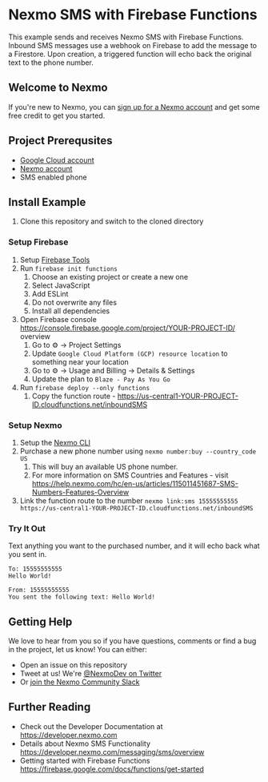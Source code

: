# Nexmo SMS with Firebase Functions

This example sends and receives Nexmo SMS with Firebase Functions.  Inbound SMS messages use a webhook on Firebase to add the message to a Firestore.  Upon creation, a triggered function will echo back the original text to the phone number.

## Welcome to Nexmo

If you're new to Nexmo, you can [sign up for a Nexmo account](https://dashboard.nexmo.com/sign-up?utm_source=DEV_REL&utm_medium=github&utm_campaign=firebase-functions-sms-example) and get some free credit to get you started.

## Project Prerequsites
+ [Google Cloud account](https://cloud.google.com/)
+ [Nexmo account](https://dashboard.nexmo.com/sign-up?utm_source=DEV_REL&utm_medium=github&utm_campaign=firebase-functions-sms-example)
+ SMS enabled phone


## Install Example

1. Clone this repository and switch to the cloned directory

### Setup Firebase

1. Setup [Firebase Tools](https://firebase.google.com/docs/cli)
1. Run `firebase init functions`
    1. Choose an existing project or create a new one
    1. Select JavaScript
    1. Add ESLint
    1. Do not overwrite any files
    1. Install all dependencies
1. Open Firebase console https://console.firebase.google.com/project/YOUR-PROJECT-ID/
overview
    1. Go to ⚙️ -> Project Settings
    1. Update `Google Cloud Platform (GCP) resource location` to something near your location
    1. Go to ⚙️ -> Usage and Billing -> Details & Settings
    1. Update the plan to `Blaze - Pay As You Go`
1. Run `firebase deploy --only functions`
    1. Copy the function route - https://us-central1-YOUR-PROJECT-ID.cloudfunctions.net/inboundSMS

### Setup Nexmo

1. Setup the [Nexmo CLI](https://github.com/Nexmo/nexmo-cli)
1. Purchase a new phone number using `nexmo number:buy --country_code US`
    1. This will buy an available US phone number.
    1. For more information on SMS Countries and Features - visit https://help.nexmo.com/hc/en-us/articles/115011451687-SMS-Numbers-Features-Overview
1. Link the function route to the number `nexmo link:sms 15555555555 https://us-central1-YOUR-PROJECT-ID.cloudfunctions.net/inboundSMS`

### Try It Out
Text anything you want to the purchased number, and it will echo back what you sent in.

```
To: 15555555555
Hello World!

From: 15555555555
You sent the following text: Hello World!
```

## Getting Help

We love to hear from you so if you have questions, comments or find a bug in the project, let us know! You can either:

* Open an issue on this repository
* Tweet at us! We're [@NexmoDev on Twitter](https://twitter.com/NexmoDev)
* Or [join the Nexmo Community Slack](https://developer.nexmo.com/community/slack)

## Further Reading

* Check out the Developer Documentation at <https://developer.nexmo.com>
* Details about Nexmo SMS Functionality https://developer.nexmo.com/messaging/sms/overview
* Getting started with Firebase Functions https://firebase.google.com/docs/functions/get-started

